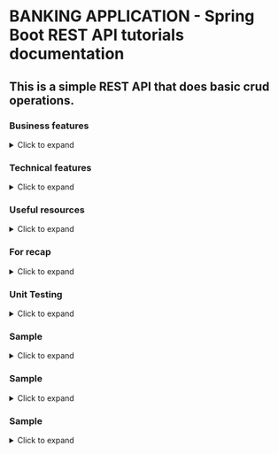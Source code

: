 # BANKING APPLICATION - Spring Boot REST API tutorials documentation

## This is a simple REST API that does basic crud operations.

### Business features

<details>
<summary>Click to expand</summary><br>
  <ol>
    <li>Fetch all customers with pagination</li>
    <li>Get customer by account</li>
    <li>Search customers by field name, with pagination</li>
    <li>Create account for customers</li>
    <li>Update customers by account number</li>
    <li>Delete customer by account number</li>
    <li>Transfer credit from one acc number to another</li>
  </ol>

</details>

### Technical features

<details>
<summary>Click to expand</summary><br>
  <ol>
    <li>Customize json property<br>

The Jackson JSON toolkit contains a set of Java annotations which you can use to influence how JSON is read into objects, or what JSON is generated from the objects. Click [HERE](http://tutorials.jenkov.com/java-json/jackson-annotations.html) for more information.
<br>

  </li>
    <li>Creation timestamp<br>

Marks a property as the creation timestamp of the containing entity. The property value will be set to the current VM date exactly once when saving the owning entity for the first time.

```
    @CreationTimestamp
    private Date createdAt;
```

  </li>

  </ol>
</details>

### Useful resources

<details>
<summary>Click to expand</summary><br>
 
[How to map random fields](https://newbedev.com/spring-rest-partial-update-with-patch-method)  
[javax-validation](https://www.baeldung.com/javax-validation)  
[Retrieve validation message](https://stackoverflow.com/questions/2751603/how-to-get-error-text-in-controller-from-bindingresult)  
[Diff btwn javax.persistence & javax.validation and how to handle error from each validation](https://reflectoring.io/bean-validation-with-spring-boot/)  
[Create mock data](https://www.mockaroo.com/)  
[How to validate patch method using ValidatorFactory](https://stackoverflow.com/questions/56139024/how-to-automatically-add-bean-validation-when-partially-updating-patch-spring-bo)  
[Structuring Your Code](https://docs.spring.io/spring-boot/docs/current/reference/html/using.html#using.structuring-your-code)  
[If you have issue packaging to jar](https://stackoverflow.com/questions/35394885/lombok-not-compiling-in-maven)  

</details>

### For recap

<details>
<summary>Click to expand</summary><br>
 <ol>
  <li>Know that entity having camelCase will mapped into db into under_score eg: </li>

```
birthDate -> birth_date in Database
```

  <li>Arrange your order of json properties. Currently the id is at the bottom. we can bring this up by adding this at class level: </li>
 
```
@JsonPropertyOrder({"firstName","lastName"})
```
From this example, firstName will be at the most top followed by lastName
  <li>Hide json property. You can hide certain property of json. let us hide lastName by this annotation in entity:</li>

```
@JsonIgnore
private String lastName;
```

  <li> Rename json property. You can rename your json property name instead of using the default value based on variable name</li>

```
@JsonProperty("MyAwesomeFirstName")
private String firstName;
```

  <li>Use exception to throw validation error by means of try-catch</li>
  <li>Implement more fields in Employee to learn pagination</li>
   
  <li>In Repository, we dont need to test build-in methods of JPA. Only test your custom methods</li>

[(Explanation)](https://youtu.be/Geq60OVyBPg?t=2422)

 <li>Create native query</li>

[Click here](https://stackoverflow.com/questions/58453768/variables-in-spring-data-jpa-native-query)
  </ol>
</details>

### Unit Testing

<details>
<summary>Click to expand</summary><br>

<ul>
  <li>Introduction</li><br>

Unit test refers to the test of the most basic parts of an app -> A Unit. For REST application, we create test cases starting from Repository layer, then Service layer, then Controller where the test focus on integrating different layers of the application.

  <li>Code Coverage</li><br>

Code coverage describes the percentage of code covered by automated tests. in Eclipse we use [EclEmma](https://www.eclemma.org/) which is a free Java code coverage tool for Eclipse. Coverage is measured by percentage. Especially when working in enterprise, we must achieve atleast 50% total coverage

![Image](./src/main/resources/code-coverage.JPG "Deploying Spring Boot Apps to AWS using Elastic Beanstalk")

To achieve a high % coverage, we need to test elements that has highest number of instruction. Also, to cover your service class is highest priority.

  <li>Code quality</li><br>

[(SonarLint)](https://www.sonarlint.org/) is a Free and Open Source IDE extension that identifies and helps you fix quality and security issues as you code. Like a spell checker, SonarLint squiggles flaws and provides real-time feedback and clear remediation guidance to deliver clean code from the get-go.

</ul>

<br><br>

</details>

### Sample

<details>
<summary>Click to expand</summary><br>
  <ul>
    <li>Fetch all customers with pagination</li>
  </ul>
<br><br>
</details>

### Sample

<details>
<summary>Click to expand</summary><br>
  <ul>
    <li>Fetch all customers with pagination</li>
  </ul>
<br><br>
</details>

### Sample

<details>
<summary>Click to expand</summary><br>
  <ul>
    <li>Fetch all customers with pagination</li>
  </ul>
<br><br>
</details>